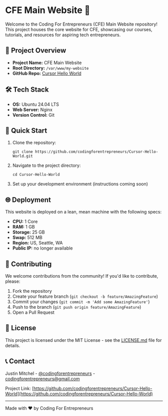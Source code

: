 # CFE Main Website 🚀

Welcome to the Coding For Entrepreneurs (CFE) Main Website repository! This project houses the core website for CFE, showcasing our courses, tutorials, and resources for aspiring tech entrepreneurs.

## 🌟 Project Overview

- **Project Name:** CFE Main Website
- **Root Directory:** `/var/www/my-website`
- **GitHub Repo:** [Cursor Hello World](https://github.com/codingforentrepreneurs/Cursor-Hello-World)

## 🛠️ Tech Stack

- **OS:** Ubuntu 24.04 LTS
- **Web Server:** Nginx
- **Version Control:** Git

## 🚀 Quick Start

1. Clone the repository:
   ```
   git clone https://github.com/codingforentrepreneurs/Cursor-Hello-World.git
   ```
2. Navigate to the project directory:
   ```
   cd Cursor-Hello-World
   ```
3. Set up your development environment (instructions coming soon)

## 🌐 Deployment

This website is deployed on a lean, mean machine with the following specs:

- **CPU:** 1 Core
- **RAM:** 1 GB
- **Storage:** 25 GB
- **Swap:** 512 MB
- **Region:** US, Seattle, WA
- **Public IP:** no longer available

## 🤝 Contributing

We welcome contributions from the community! If you'd like to contribute, please:

1. Fork the repository
2. Create your feature branch (`git checkout -b feature/AmazingFeature`)
3. Commit your changes (`git commit -m 'Add some AmazingFeature'`)
4. Push to the branch (`git push origin feature/AmazingFeature`)
5. Open a Pull Request

## 📜 License

This project is licensed under the MIT License - see the [LICENSE.md](LICENSE.md) file for details.

## 📞 Contact

Justin Mitchel - [@codingforentrepreneurs](https://github.com/codingforentrepreneurs) - codingforentrepreneurs@gmail.com

Project Link: [https://github.com/codingforentrepreneurs/Cursor-Hello-World](https://github.com/codingforentrepreneurs/Cursor-Hello-World)

---

Made with ❤️ by Coding For Entrepreneurs